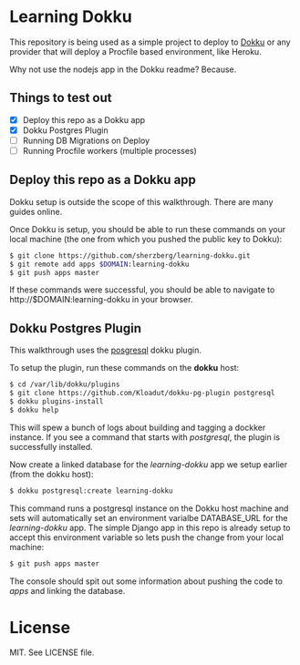 Learning Dokku
==============

This repository is being used as a simple project to deploy to [Dokku](https://github.com/progrium/dokku) or any provider that will deploy a Procfile based environment, like Heroku.

Why not use the nodejs app in the Dokku readme? Because.

Things to test out
------------------

- [x] Deploy this repo as a Dokku app
- [x] Dokku Postgres Plugin
- [ ] Running DB Migrations on Deploy
- [ ] Running Procfile workers (multiple processes)

Deploy this repo as a Dokku app
-------------------------------

Dokku setup is outside the scope of this walkthrough. There are many guides online.

Once Dokku is setup, you should be able to run these commands on your local machine (the one from which you pushed the public key to Dokku):

```bash
$ git clone https://github.com/sherzberg/learning-dokku.git
$ git remote add apps $DOMAIN:learning-dokku
$ git push apps master
```

If these commands were successful, you should be able to navigate to http://$DOMAIN:learning-dokku in your browser.

Dokku Postgres Plugin
---------------------

This walkthrough uses the [posgresql](https://github.com/Kloadut/dokku-pg-plugin) dokku plugin.

To setup the plugin, run these commands on the **__dokku__** host:

```bash
$ cd /var/lib/dokku/plugins
$ git clone https://github.com/Kloadut/dokku-pg-plugin postgresql
$ dokku plugins-install
$ dokku help
```

This will spew a bunch of logs about building and tagging a dockker instance. If you see a command that starts with _postgresql_, the plugin is successfully installed.

Now create a linked database for the _learning-dokku_ app we setup earlier (from the dokku host):

```bash
$ dokku postgresql:create learning-dokku
```
This command runs a postgresql instance on the Dokku host machine and sets will automatically set an environment varialbe DATABASE_URL for the _learning-dokku_ app. The simple Django app in this repo is already setup to accept this environment variable so lets push the change from your local machine:

```bash
$ git push apps master
```

The console should spit out some information about pushing the code to _apps_ and linking the database.

License
=======

MIT. See LICENSE file.
